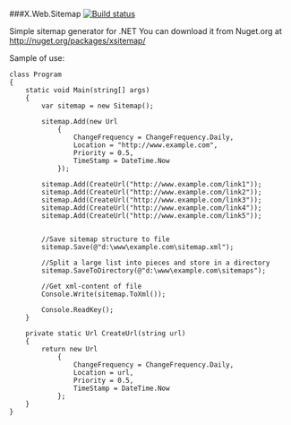 ###X.Web.Sitemap [![Build status](https://ci.appveyor.com/api/projects/status?id=m7hb7ukxevvarmvd)](https://ci.appveyor.com/project/X.Web.Sitemap)


Simple sitemap generator for .NET
You can download it from Nuget.org at http://nuget.org/packages/xsitemap/


Sample of use:


    class Program
    {    
        static void Main(string[] args)
        {
            var sitemap = new Sitemap();

            sitemap.Add(new Url
                {
                    ChangeFrequency = ChangeFrequency.Daily,
                    Location = "http://www.example.com",
                    Priority = 0.5,
                    TimeStamp = DateTime.Now
                });

            sitemap.Add(CreateUrl("http://www.example.com/link1"));
            sitemap.Add(CreateUrl("http://www.example.com/link2"));
            sitemap.Add(CreateUrl("http://www.example.com/link3"));
            sitemap.Add(CreateUrl("http://www.example.com/link4"));
            sitemap.Add(CreateUrl("http://www.example.com/link5"));


            //Save sitemap structure to file
            sitemap.Save(@"d:\www\example.com\sitemap.xml");

            //Split a large list into pieces and store in a directory
            sitemap.SaveToDirectory(@"d:\www\example.com\sitemaps");

            //Get xml-content of file
            Console.Write(sitemap.ToXml());

            Console.ReadKey();
        }

        private static Url CreateUrl(string url)
        {
            return new Url
                {
                    ChangeFrequency = ChangeFrequency.Daily,
                    Location = url,
                    Priority = 0.5,
                    TimeStamp = DateTime.Now
                };
        }
    }

